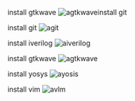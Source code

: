 install gtkwave
![agtkwave](https://github.com/Adarshkulal/adarshvdi/assets/149968080/e87a3f76-6f82-43d2-b794-9afb1665bfaa)install git



install git
![agit](https://github.com/Adarshkulal/adarshvdi/assets/149968080/579a42cd-9254-4007-bf29-c4743d505017)


install iverilog
![aiverilog](https://github.com/Adarshkulal/adarshvdi/assets/149968080/518c8527-34b5-4fb2-bd58-59e0ac4718ff)


install gtkwave
![agtkwave](https://github.com/Adarshkulal/adarshvdi/assets/149968080/2e1b7f08-3712-4953-bf86-37b9c686ef3e)


install yosys
![ayosis](https://github.com/Adarshkulal/adarshvdi/assets/149968080/01fa5011-e3ea-40d8-8e18-540ae5c05ac6)


install vim
![avlm](https://github.com/Adarshkulal/adarshvdi/assets/149968080/387f92b0-a1c7-4346-8096-db45fdd0afde)
